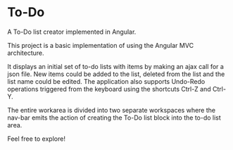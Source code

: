 # To-Do
A To-Do list creator implemented in Angular.

This project is a basic implementation of using the Angular MVC architecture.

It displays an initial set of to-do lists with items by making an ajax call for a json file. New items could be added to the list,
deleted from the list and the list name could be edited.
The application also supports Undo-Redo operations triggered from the keyboard using the shortcuts Ctrl-Z and Ctrl-Y.

The entire workarea is divided into two separate workspaces where the nav-bar emits the action of creating the To-Do list block into the
to-do list area.

Feel free to explore!
